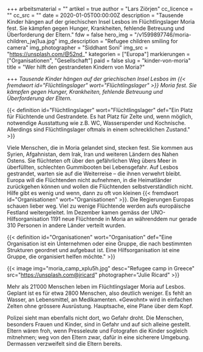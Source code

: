 +++
arbeitsmaterial = ""
artikel = true
author = "Lars Ziörjen"
cc_licence = ""
cc_src = ""
date = 2020-01-05T00:00:00Z
description = "Tausende Kinder hängen auf der griechischen Insel Lesbos im Flüchtlingslager Moria fest. Sie kämpfen gegen Hunger, Krankheiten, fehlende Betreuung und Überforderung der Eltern."
fdw = false
hero_img = "/v1599897746/moria-children_jwj1ua.jpg"
img_description = "Refugee children smiling for camera"
img_photographer = "Siddhant Soni"
img_src = "https://unsplash.com/@52nd_"
kategorien = ["Europa"]
markierungen = ["Organisationen", "Gesellschaft"]
paid = false
slug = "kinder-von-moria"
title = "Wer hilft den gestrandeten Kindern von Moria?"

+++
_Tausende Kinder hängen auf der griechischen Insel Lesbos im {{< fremdwort id="Flüchtlingslager" wort="Flüchtlingslager" >}} Moria fest. Sie kämpfen gegen Hunger, Krankheiten, fehlende Betreuung und Überforderung der Eltern._

{{< definition id="Flüchtlingslager" wort="Flüchtlingslager" def="Ein Platz für Flüchtende und Gestrandete. Es hat Platz für Zelte und, wenn möglich, notwendige Ausstattung wie z.B. WC, Wasserspender und Kochnische. Allerdings sind Flüchtlingslager oftmals in einem schrecklichen Zustand." >}}

Viele Menschen, die in Moria gelandet sind, stecken fest. Sie kommen aus Syrien, Afgahnistan, dem Irak, Iran und weiteren Ländern des Nahen Ostens. Sie flüchteten oft über den gefährlichen Weg übers Meer in überfüllten, schlechten Gummibooten bei Lebensgefahr. Auf Lesbos gestrandet, warten sie auf die Weiterreise – die ihnen verwehrt bleibt. Europa will die Flüchtenden nicht aufnehmen, in die Heimatländer zurückgehen können und wollen die Flüchtenden selbstverständlich nicht. Hilfe gibt es wenig und wenn, dann zu oft von kleinen {{< fremdwort id="Organisationen" wort="Organisationen" >}}. Die Regierungen Europas schauen lieber weg. Viel zu wenige Flüchtende werden aufs europäische Festland weitergeleitet. Im Dezember kamen gemäss der UNO-Hilfsorganisation 1191 neue Flüchtende in Moria an währenddem nur gerade 310 Personen in andere Länder verteilt wurden.

{{< definition id="Organisationen" wort="Organisation" def="Eine Organisation ist ein Unternehmen oder eine Gruppe, die nach bestimmten Strukturen geordnet und aufgebaut ist. Eine Hilfsorganisation ist eine Gruppe, die organisiert helfen möchte." >}}

{{< image img="moria_camp_xplu5h.jpg" desc="Refugee camp in Greece" src="https://unsplash.com@jricard" photographer="Julie Ricard" >}}

Mehr als 21’000 Menschen leben im Flüchtlingslager Moria auf Lesbos. Geplant ist es für etwa 2800 Menschen, also deutlich weniger. Es fehlt an Wasser, an Lebensmittel, an Medikamenten. «Gewohnt» wird in einfachen Zelten ohne grössere Ausrüstung. Hauptsache, eine Plane über dem Kopf.

Polizei sieht man ebenfalls nicht dort, wo Gefahr droht. Die Menschen, besonders Frauen und Kinder, sind in Gefahr und auf sich alleine gestellt. Eltern wären froh, wenn Presseleute und Fotografen die Kinder sogleich mitnehmen; weg von den Eltern zwar, dafür in eine sicherere Umgebung. Dermassen verzweifelt sind die Eltern bereits.

